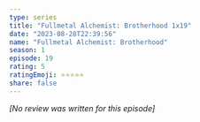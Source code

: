 ```yaml
---
type: series
title: "Fullmetal Alchemist: Brotherhood 1x19"
date: "2023-08-28T22:39:56"
name: "Fullmetal Alchemist: Brotherhood"
season: 1
episode: 19
rating: 5
ratingEmoji: ⭐️⭐️⭐️⭐️⭐️
share: false
---
```


*[No review was written for this episode]*
